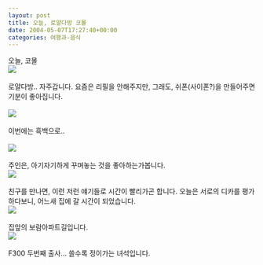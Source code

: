 ```yaml
---
layout: post
title: 오늘, 로얄다방 코몰
date: 2004-05-07T17:27:40+00:00
categories: 여행과-음식
---
```

오늘, 코몰<br /><img src=/photo/f300_3/PICT0013s.jpg><br /><br />로얄다방.. 자주갑니다. 요즘은 리필을 안해주지만, 그래도, 쉬폰(사이폰?)을 만들어주면 기분이 좋아집니다.<br /><br /><img src=/photo/f300_3/PICT0048s.jpg><br /><br />이번에는 흑백으로..<br /><br /><img src=/photo/f300_3/PICT0060s.jpg><br /><br />주인은, 아기자기하게 꾸며놓는 것을 좋아하는가봅니다.<br /><img src=/photo/f300_3/PICT0029s.jpg><br /><br />친구를 만나면, 이런 저런 얘기들로 시간이 빨리가곤 합니다. 오늘은 서로의 디카를 평가하다보니, 어느새 집에 갈 시간이 되었습니다.<br /><img src=/photo/f300_3/PICT0072s.jpg><br /><br />집앞의 보람아파트길입니다. <br /><img src=/photo/f300_3/PICT0087s.jpg><br /><br />F300 두번째 출사... 쓸수록 정이가는 녀석입니다.
